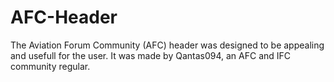 # AFC-Header
The Aviation Forum Community (AFC) header was designed to be appealing and usefull for the user. It was made by Qantas094, an AFC and IFC community regular.
